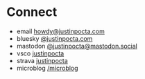 # Connect

- email [howdy@justinpocta.com](mailto:howdy@justinpocta.com?subject=hi!)
- bluesky [@justinpocta.com](https://bsky.app/profile/justinpocta.com)
- mastodon [@justinpocta@mastodon.social](https://mastodon.social/@justinpocta)
- vsco [justinpocta](https://vsco.co/justinpocta)
- strava [justinpocta](https://www.strava.com/athletes/justinpocta)
- microblog [/microblog](http://justinpocta.com/microblog/)

